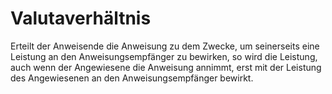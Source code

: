 # Valutaverhältnis

Erteilt der Anweisende die Anweisung zu dem Zwecke, um seinerseits eine Leistung an den Anweisungsempfänger zu bewirken, so wird die Leistung, auch wenn der Angewiesene die Anweisung annimmt, erst mit der Leistung des Angewiesenen an den Anweisungsempfänger bewirkt. 

